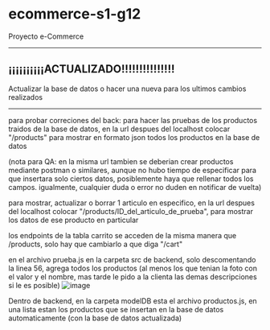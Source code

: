 # ecommerce-s1-g12
Proyecto e-Commerce

------------------------------------------------------------------------------------------------------------------------
¡¡¡¡¡¡¡¡¡¡ACTUALIZADO!!!!!!!!!!!!!!!
------------------------------------------------------------------------------------------------------------------------
Actualizar la base de datos o hacer una nueva para los ultimos cambios realizados



------------------------------------------
para probar
correciones del back: para hacer las pruebas de los productos traidos de la base de datos, en la url despues del localhost colocar "/products" para mostrar en formato json todos los productos en la base de datos 

(nota para QA: en la misma url tambien se deberian crear productos mediante postman o similares, aunque no hubo tiempo de especificar para que insertara solo ciertos datos, posiblemente haya que rellenar todos los campos. igualmente, cualquier duda o error no duden en notificar de vuelta)



para mostrar, actualizar o borrar 1 articulo en especifico, en la url despues del localhost colocar "/products/ID_del_articulo_de_prueba", para mostrar los datos de ese producto en
particular


los endpoints de la tabla carrito se acceden de la misma manera que /products, solo hay que cambiarlo a que diga "/cart"

en el archivo prueba.js en la carpeta src de backend, solo descomentando la linea 56, agrega todos los productos (al menos los que tenian la foto con el valor y el nombre, mas tarde le pido a la clienta las demas descripciones si le es posible)
![image](https://user-images.githubusercontent.com/107662095/210926830-58ab4564-63fb-48c8-88a8-318dde6964bc.png)

Dentro de backend, en la carpeta modelDB esta el archivo productos.js, en una lista estan los productos que se insertan en la base de datos automaticamente (con la base de datos actualizada)
